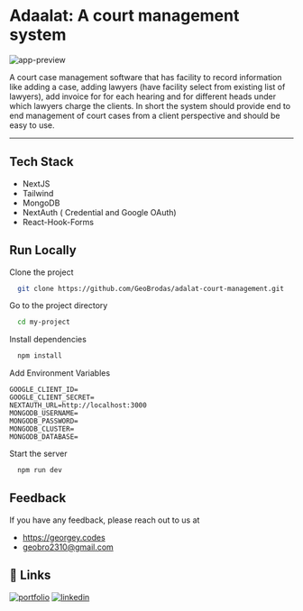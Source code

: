 
# Adaalat: A court management system

![app-preview](https://res.cloudinary.com/dapafwlvo/image/upload/v1635735765/image1_kafi3l.png)

A court case management software that has facility to record information like adding a case,
adding lawyers (have facility select from existing list of lawyers), add invoice for
for each hearing and for different heads under which lawyers charge the clients.
In short the system should provide end to end management of court cases from a
client perspective and should be easy to use.

---
## Tech Stack

- NextJS
- Tailwind
- MongoDB
- NextAuth ( Credential and Google OAuth)
- React-Hook-Forms

## Run Locally

Clone the project

```bash
  git clone https://github.com/GeoBrodas/adalat-court-management.git
```

Go to the project directory

```bash
  cd my-project
```

Install dependencies

```bash
  npm install
```

Add Environment Variables

```env
GOOGLE_CLIENT_ID=
GOOGLE_CLIENT_SECRET=
NEXTAUTH_URL=http://localhost:3000
MONGODB_USERNAME=
MONGODB_PASSWORD=
MONGODB_CLUSTER=
MONGODB_DATABASE=
```

Start the server

```bash
  npm run dev
```

## Feedback

If you have any feedback, please reach out to us at

- https://georgey.codes
- geobro2310@gmail.com

## 🔗 Links

[![portfolio](https://img.shields.io/badge/my_portfolio-000?style=for-the-badge&logo=ko-fi&logoColor=white)](https://georgey.codes/)
[![linkedin](https://img.shields.io/badge/linkedin-0A66C2?style=for-the-badge&logo=linkedin&logoColor=white)](https://www.linkedin.com/in/georgeyvb/)
